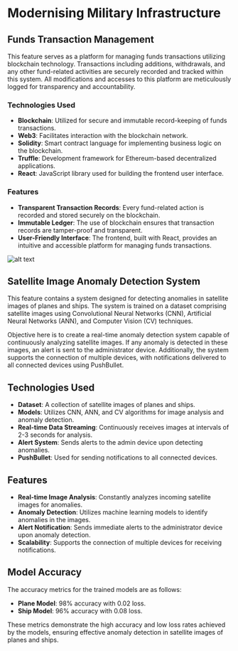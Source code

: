 # Modernising Military Infrastructure

## Funds Transaction Management

This feature serves as a platform for managing funds transactions utilizing blockchain technology. Transactions including additions, withdrawals, and any other fund-related activities are securely recorded and tracked within this system. All modifications and accesses to this platform are meticulously logged for transparency and accountability.

### Technologies Used

- **Blockchain**: Utilized for secure and immutable record-keeping of funds transactions.
- **Web3**: Facilitates interaction with the blockchain network.
- **Solidity**: Smart contract language for implementing business logic on the blockchain.
- **Truffle**: Development framework for Ethereum-based decentralized applications.
- **React**: JavaScript library used for building the frontend user interface.

### Features

- **Transparent Transaction Records**: Every fund-related action is recorded and stored securely on the blockchain.
- **Immutable Ledger**: The use of blockchain ensures that transaction records are tamper-proof and transparent.
- **User-Friendly Interface**: The frontend, built with React, provides an intuitive and accessible platform for managing funds transactions.

![alt text](https://github.com/deepalii05/military_funds_blockchain/blob/master/Images/Blockchain.png?raw=true)

## Satellite Image Anomaly Detection System

This feature contains a system designed for detecting anomalies in satellite images of planes and ships. The system is trained on a dataset comprising satellite images using Convolutional Neural Networks (CNN), Artificial Neural Networks (ANN), and Computer Vision (CV) techniques.

Objective here is to create a real-time anomaly detection system capable of continuously analyzing satellite images. If any anomaly is detected in these images, an alert is sent to the administrator device. Additionally, the system supports the connection of multiple devices, with notifications delivered to all connected devices using PushBullet.

## Technologies Used

- **Dataset**: A collection of satellite images of planes and ships.
- **Models**: Utilizes CNN, ANN, and CV algorithms for image analysis and anomaly detection.
- **Real-time Data Streaming**: Continuously receives images at intervals of 2-3 seconds for analysis.
- **Alert System**: Sends alerts to the admin device upon detecting anomalies.
- **PushBullet**: Used for sending notifications to all connected devices.

## Features

- **Real-time Image Analysis**: Constantly analyzes incoming satellite images for anomalies.
- **Anomaly Detection**: Utilizes machine learning models to identify anomalies in the images.
- **Alert Notification**: Sends immediate alerts to the administrator device upon anomaly detection.
- **Scalability**: Supports the connection of multiple devices for receiving notifications.

## Model Accuracy

The accuracy metrics for the trained models are as follows:

- **Plane Model**: 98% accuracy with 0.02 loss.
- **Ship Model**: 96% accuracy with 0.08 loss.

These metrics demonstrate the high accuracy and low loss rates achieved by the models, ensuring effective anomaly detection in satellite images of planes and ships.


